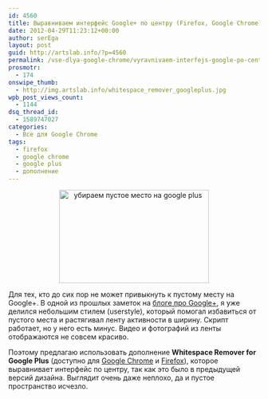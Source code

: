 ```yaml
---
id: 4560
title: Выравниваем интерфейс Google+ по центру (Firefox, Google Chrome)
date: 2012-04-29T11:23:12+00:00
author: serEga
layout: post
guid: http://artslab.info/?p=4560
permalink: /vse-dlya-google-chrome/vyravnivaem-interfejs-google-po-centru-firefox-google-chrome/
prosmotr:
  - 174
onswipe_thumb:
  - http://img.artslab.info/whitespace_remover_googleplus.jpg
wpb_post_views_count:
  - 1144
dsq_thread_id:
  - 1589747027
categories:
  - Все для Google Chrome
tags:
  - firefox
  - google chrome
  - google plus
  - дополнение
---
```

<center>
  <a href="http://img.artslab.info/whitespace_remover_googleplus.jpg"><img src="http://img.artslab.info/whitespace_remover_googleplus-300x187.jpg" alt="убираем пустое место на google plus" title="whitespace_remover_googleplus" width="300" height="187" class="aligncenter size-medium wp-image-4561" srcset="http://img.artslab.info/whitespace_remover_googleplus-300x187.jpg 300w, http://img.artslab.info/whitespace_remover_googleplus.jpg 640w" sizes="(max-width: 300px) 100vw, 300px" /></a>
</center>

Для тех, кто до сих пор не может привыкнуть к пустому месту на Google+. В одной из прошлых заметок на [блоге про Google+](http://gplusblog.ru/fiks-shiriny-lenty-novogo-interfejsa-google/), я уже делился небольшим стилем (userstyle), который помогал избавиться от пустого места и растягивал ленту активности в ширину. Скрипт работает, но у него есть минус. Видео и фотографий из ленты отображаются не совсем красиво.
  
Поэтому предлагаю использовать дополнение **Whitespace Remover for Google Plus** (доступно для [Google Chrome](https://chrome.google.com/webstore/detail/hjhgeibimkoddhdkkgimnipkdodobgpm) и [Firefox](https://addons.mozilla.org/it/firefox/addon/whitespace-remover-for-goog/)), которое выравнивает интерфейс по центру, так как это было в предыдущей версий дизайна. Выглядит очень даже неплохо, да и пустое пространство исчезло.